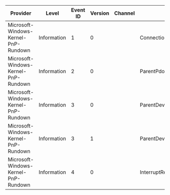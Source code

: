 Provider                              |  Level        |  Event ID  |  Version  |  Channel  |  Task                        |  Opcode  |  Keyword     |  Message
--------------------------------------|---------------|------------|-----------|-----------|------------------------------|----------|--------------|---------
Microsoft-Windows-Kernel-PnP-Rundown  |  Information  |  1         |  0        |           |  ConnectionResourceConsumer  |          |  SleepStudy  |
Microsoft-Windows-Kernel-PnP-Rundown  |  Information  |  2         |  0        |           |  ParentPdo                   |          |  SleepStudy  |
Microsoft-Windows-Kernel-PnP-Rundown  |  Information  |  3         |  0        |           |  ParentDevNode               |          |  SleepStudy  |
Microsoft-Windows-Kernel-PnP-Rundown  |  Information  |  3         |  1        |           |  ParentDevNode               |          |  SleepStudy  |
Microsoft-Windows-Kernel-PnP-Rundown  |  Information  |  4         |  0        |           |  InterruptResourceConsumer   |          |  SleepStudy  |